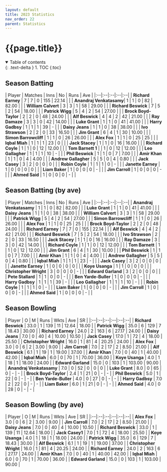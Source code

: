 ```yaml
---
layout: default
title: 2023 Statistics
nav_order: 22
parent: Statistics
---
```


# {{page.title}}

<details open markdown="block">
  <summary>
    Table of contents
  </summary>
  {: .text-delta }
1. TOC
{:toc}
</details>

## Season Batting

| Player | Matches | Inns | No | Runs | Ave |
|:--|:--|:--|:--|:--|
| **Richard Earney** | 7 | 7 | 0 | 155 | 22.14 |  |
| **Anandraj Venkatasamy**|	1 | 1 | 0 | 82 | 82.00 |  |
| **William Calvert** |	3 | 3 | 1 | 58 | 29.00 |  |
| **Richard Beswick** | 7 | 5 | 2 | 54 | 18.00 |  |
| **Patrick Wigg** | 5 | 4 | 2 | 54 | 27.00 |  |
| **Brock Boyd-Taylor** | 2 | 2 | 0 | 48 | 24.00 |  |
| **Alf Beswick** | 4 | 4 | 2 | 42 | 21.00 |  |
| **Ray Damaze** | 3 | 3 | 0 | 42 | 14.00 |  |
| **Luke Grant** | 1 | 1 | 0 | 41 | 41.00 |  |
| **Harry Gadbsy** | 1 | 1 | 1 | 39 | - |  |
| **Daisy Jeans** | 1 | 1 | 0 | 38 | 38.00 |  |
| **Ivo Strawson** | 2 | 2 | 0 | 33 | 16.50 |  |
| **Jim Grant** | 6 | 4 | 1 | 30 | 10.00 |  |
| **Simon Barrowcliff** | 1 | 1 | 0 | 26 | 26.00 |  |
| **Alex Fox** | 1 | 1 | 0 | 25 | 25 |  |
| **Iqbal Miah** | 1 | 1 | 1 | 23 | 0 |  |
| **Jack Stacey** | 1 | 1 | 0 | 16 | 16.00 |  |
| **Richard Coyle** | 1 | 1 | 0 | 12 | 12.00 |  |
| **Tom Barnett	1** | | 1 | 0 | 12 | 12.00 |  |
| **Leo Gallagher** | 1 | 1 | 1 | 10 | - |  |
| **Phil Beswick** | 1 | 1 | 0 | 7 | 7.00 |  |
| **Amir Khan** | 1 | 1 | 0 | 4 | 4.00 |  |
| **Andrew Gallagher** | 5 | 5 | 0 | 4 | 0.80 |  |
| **Jack Casey** | 3 | 2 | 0 | 0 | 0 |  |
| **Robin Coyle** | 1 | 1 | 1 | 0 | - |  |
| **Janette Earney** | 1 | 0 | 0 | 0 | 0 |  |
| **Liam Baker** | 1 | 0 | 0 | 0 | - |  |
| **Jim Carroll** | 1 | 0 | 0 | 0 | - |  |
| **Ahmed Said** | 1 | 0 | 0 | 0 | - |  |

## Season Batting (by ave)

| Player | Matches | Inns | No | Runs | Ave |
|:--|:--|:--|:--|:--|
| **Anandraj Venkatasamy** | 1 | 1 | 0 | 82 | 82.00 |  |
| **Luke Grant** | 1 | 1 | 0 | 41 | 41.00 |  |
| **Daisy Jeans** | 1 | 1 | 0 | 38 | 38.00 |  |
| **William Calvert** | 3 | 3 | 1 | 58 | 29.00 |  |
| **Patrick Wigg** | 5 | 4 | 2 | 54 | 27.00 |  |
| **Simon Barrowcliff** | 1 | 1 | 0 | 26 | 26.00 |  |
| **Alex Fox** | 1 | 1 | 0 | 25 | 25 |  |
| **Brock Boyd-Taylor** | 2 | 2 | 0 | 48 | 24.00 |  |
| **Richard Earney** | 7 | 7 | 0 | 155 | 22.14 |  |
| **Alf Beswick** | 4 | 4 | 2 | 42 | 21.00 |  |
| **Richard Beswick** | 7 | 5 | 2 | 54 | 18.00 |  |
| **Ivo Strawson** | 2 | 2 | 0 | 33 | 16.50 |  |
| **Jack Stacey** | 1 | 1 | 0 | 16 | 16.00 |  |
| **Ray Damaze** | 3 | 3 | 0 | 42 | 14.00 |  |
| **Richard Coyle** | 1 | 1 | 0 | 12 | 12.00 |  |
| **Tom Barnett** | 1 | 1 | 0 | 12 | 12.00 |  |
| **Jim Grant** | 6 | 4 | 1 | 30 | 10.00 |  |
| **Phil Beswick** | 1 | 1 | 0 | 7 | 7.00 |  |
| **Amir Khan** | 1 | 1 | 0 | 4 | 4.00 |  |
| **Andrew Gallagher** | 5 | 5 | 0 | 4 | 0.80 |  |
| **Iqbal Miah** | 1 | 1 | 1 | 23 | - |  |
| **Jack Casey** | 3 | 2 | 0 | 0 | 0 |  |
| **Janette Earney** | 1 | 0 | 0 | 0 | 0 |  |
| **Koye Usanga** | 1 | 1 | 0 | 0 | 0 |  |
| **Christopher Wright** | 3 | 0 | 0 | 0 | - |  |
| **Edward Garland** | 3 | 2 | 0 | 0 | 0 |  |
| **Pete Stallard** | 1 | 1 | 0 | 0 | - |  |
| **Ben Yarde-Buller** | 1 | 0 | 0 | 0 | - |  |
| **Harry Gadbsy** | 1 | 1 | 1 | 39 | - |  |
| **Leo Gallagher** | 1 | 1 | 1 | 10 | - |  |
| **Robin Coyle** | 1 | 1 | 1 | 0 | - |  |
| **Liam Baker** | 1 | 0 | 0 | 0 | - |  |
| **Jim Carroll** | 1 | 0 | 0 | 0 | - |  |
| **Ahmed Said** | 1 | 0 | 0 | 0 | - |  |

## Season Bowling

| Player | O | M | Runs | Wkts | Ave | SR |
|:--|:--|:--|:--|:--|:--|
| **Richard Beswick** | 33.0 | 1 | 139 | 11 | 12.64 | 18.00 |
| **Patrick Wigg** | 35.0 | 6 | 129 | 7 | 18.43 | 30.00 |
| **Richard Earney** | 24.0 | 2 | 163 | 6 | 27.17 | 24.00 |
| **Daisy Jeans** | 7.0 | 0 | 40 | 4 | 10.00 | 10.50 |
| **Jack Casey** | 17.0 | 1 | 72 | 4 | 18.00 | 25.50 |
| **Christopher Wright** | 16.0 | 1 | 81 | 4 | 20.25 | 24.00 |
| **Alex Fox** | 3.0 | 0 | 6 | 2 | 3.00 | 9.00 |
| **Jim Carroll** | 7.0 | 2 | 17 | 2 | 8.50 | 21.00 |
| **Alf Beswick** | 6.1 | 1 | 19 | 1 | 19.00 | 37.00 |
| **Amir Khan** | 7.0 | 0 | 40 | 1 | 40.00 | 42.00 |
| **Iqbal Miah** | 6.0 | 0 | 70 | 1 | 70.00 | 36.00 |
| **Koye Usanga** | 4.0 | 1 | 18 | 1 | 18.00 | 24.00 |
| **Edward Garland** | 15.0 | 0 | 103 | 1 | 103.00 | 90.00 |
| **Anandraj Venkatasamy** | 7.0 | 0 | 52 | 0 | 0 | 0 |
| **Luke Grant** | 8.0 | 0 | 65 | 0 | - | - |
| **Brock Boyd-Taylor** | 2.4 | 1 | 21 | 0 | - | - |
| **Phil Beswick** | 5.0 | 1 | 22 | 0 | - | - |
| **Ben Yarde-Buller** | 4.0 | 0 | 27 | 0 | - | - |
| **Harry Gadbsy** | 7.0 | 2 | 22 | 0 | - | - |
| **Liam Baker** | 6.0 | 1 | 21 | 0 | - | - |
| **Ahmed Said** | 4.0 | 0 | 28 | 0 | - | - |

## Season Bowling (by ave)

| Player | O | M | Runs | Wkts | Ave | SR |
|:--|:--|:--|:--|:--|:--|
| **Alex Fox** | 3.0 | 0 | 6 | 2 | 3.00 | 9.00 |
| **Jim Carroll** | 7.0 | 2 | 17 | 2 | 8.50 | 21.00 |
| **Daisy Jeans** | 7.0 | 0 | 40 | 4 | 10.00 | 10.50 |
| **Richard Beswick** | 33.0 | 1 | 139 | 11 | 12.64 | 18.00 |
| **Jack Casey1** | 7.0 | 1 | 72 | 4 | 18.00 | 25.50 |
| **Koye Usanga** | 4.0 | 1 | 18 | 1 | 18.00 | 24.00 |
| **Patrick Wigg** | 35.0 | 6 | 129 | 7 | 18.43 | 30.00 |
| **Alf Beswick** | 6.1 | 1 | 19 | 1 | 19.00 | 37.00 |
| **Christopher Wright** | 16.0 | 1 | 81 | 4 | 20.25 | 24.00 |
| **Richard Earney** | 24.0 | 2 | 163 | 6 | 27.17 | 24.00 |
| **Amir Khan** | 7.0 | 0 | 40 | 1 | 40.00 | 42.00 |
| **Iqbal Miah** | 6.0 | 0 | 70 | 1 | 70.00 | 36.00 |
| **Edward Garland** | 15.0 | 0 | 103 | 1 | 103.00 | 90.00 |